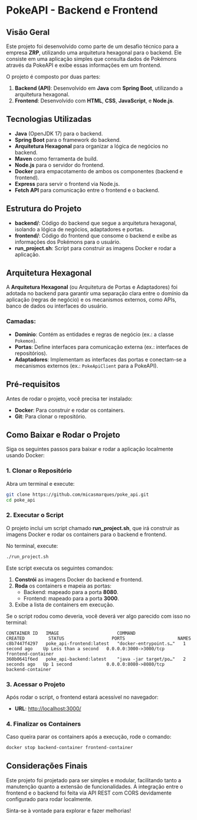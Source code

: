 # PokeAPI - Backend e Frontend

## Visão Geral

Este projeto foi desenvolvido como parte de um desafio técnico para a empresa **ZRP**, utilizando uma arquitetura hexagonal para o backend. Ele consiste em uma aplicação simples que consulta dados de Pokémons através da PokeAPI e exibe essas informações em um frontend. 

O projeto é composto por duas partes:
1. **Backend (API)**: Desenvolvido em **Java** com **Spring Boot**, utilizando a arquitetura hexagonal.
2. **Frontend**: Desenvolvido com **HTML**, **CSS**, **JavaScript**, e **Node.js**.

## Tecnologias Utilizadas

- **Java** (OpenJDK 17) para o backend.
- **Spring Boot** para o framework do backend.
- **Arquitetura Hexagonal** para organizar a lógica de negócios no backend.
- **Maven** como ferramenta de build.
- **Node.js** para o servidor do frontend.
- **Docker** para empacotamento de ambos os componentes (backend e frontend).
- **Express** para servir o frontend via Node.js.
- **Fetch API** para comunicação entre o frontend e o backend.

## Estrutura do Projeto

- **backend/**: Código do backend que segue a arquitetura hexagonal, isolando a lógica de negócios, adaptadores e portas.
- **frontend/**: Código do frontend que consome o backend e exibe as informações dos Pokémons para o usuário.
- **run_project.sh**: Script para construir as imagens Docker e rodar a aplicação.

## Arquitetura Hexagonal

A **Arquitetura Hexagonal** (ou Arquitetura de Portas e Adaptadores) foi adotada no backend para garantir uma separação clara entre o domínio da aplicação (regras de negócio) e os mecanismos externos, como APIs, banco de dados ou interfaces do usuário.

### Camadas:
- **Domínio**: Contém as entidades e regras de negócio (ex.: a classe `Pokemon`).
- **Portas**: Define interfaces para comunicação externa (ex.: interfaces de repositórios).
- **Adaptadores**: Implementam as interfaces das portas e conectam-se a mecanismos externos (ex.: `PokeApiClient` para a PokeAPI).

## Pré-requisitos

Antes de rodar o projeto, você precisa ter instalado:

- **Docker**: Para construir e rodar os containers.
- **Git**: Para clonar o repositório.

## Como Baixar e Rodar o Projeto

Siga os seguintes passos para baixar e rodar a aplicação localmente usando Docker:

### 1. Clonar o Repositório

Abra um terminal e execute:

```bash
git clone https://github.com/micasmarques/poke_api.git
cd poke_api
```

### 2. Executar o Script

O projeto inclui um script chamado **run_project.sh**, que irá construir as imagens Docker e rodar os containers para o backend e frontend.

No terminal, execute:

```bash
./run_project.sh
```

Este script executa os seguintes comandos:
1. **Constrói** as imagens Docker do backend e frontend.
2. **Roda** os containers e mapeia as portas:
   - Backend: mapeado para a porta **8080**.
   - Frontend: mapeado para a porta **3000**.
3. Exibe a lista de containers em execução.

Se o script rodou como deveria, você deverá ver algo parecido com isso no terminal:
```
CONTAINER ID   IMAGE                      COMMAND                  CREATED         STATUS                  PORTS                    NAMES
c8b7447f4297   poke_api-frontend:latest   "docker-entrypoint.s…"   1 second ago    Up Less than a second   0.0.0.0:3000->3000/tcp   frontend-container
360b0641f6ed   poke_api-backend:latest    "java -jar target/po…"   2 seconds ago   Up 1 second             0.0.0.0:8080->8080/tcp   backend-container
```

### 3. Acessar o Projeto

Após rodar o script, o frontend estará acessível no navegador:

- **URL**: [http://localhost:3000/](http://localhost:3000/)

### 4. Finalizar os Containers

Caso queira parar os containers após a execução, rode o comando:

```bash
docker stop backend-container frontend-container
```

## Considerações Finais

Este projeto foi projetado para ser simples e modular, facilitando tanto a manutenção quanto a extensão de funcionalidades. A integração entre o frontend e o backend foi feita via API REST com CORS devidamente configurado para rodar localmente.

Sinta-se à vontade para explorar e fazer melhorias!